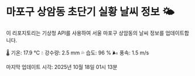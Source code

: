 
# 마포구 상암동 초단기 실황 날씨 정보 🌤️

이 리포지토리는 기상청 API를 사용하여 서울 마포구 상암동의 날씨 정보를 업데이트합니다. 

🌡️ 기온: 17.9 ℃
💧 강수량: 2.5 mm
💦 습도: 96 %
🌬️ 풍속: 1.5 m/s

마지막 업데이트 시각: 2025년 10월 18일 01시 13분    
